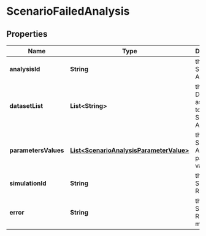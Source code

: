 

# ScenarioFailedAnalysis


## Properties

Name | Type | Description | Notes
------------ | ------------- | ------------- | -------------
**analysisId** | **String** | the Simulator Analysis Id | 
**datasetList** | **List&lt;String&gt;** | the list of Dataset Id associated to this Scenario Analysis |  [optional]
**parametersValues** | [**List&lt;ScenarioAnalysisParameterValue&gt;**](ScenarioAnalysisParameterValue.md) | the list of Simulator Analysis parameters values |  [optional]
**simulationId** | **String** | the Simulation Run Id |  [optional] [readonly]
**error** | **String** | the Simulation Run error message |  [optional] [readonly]




